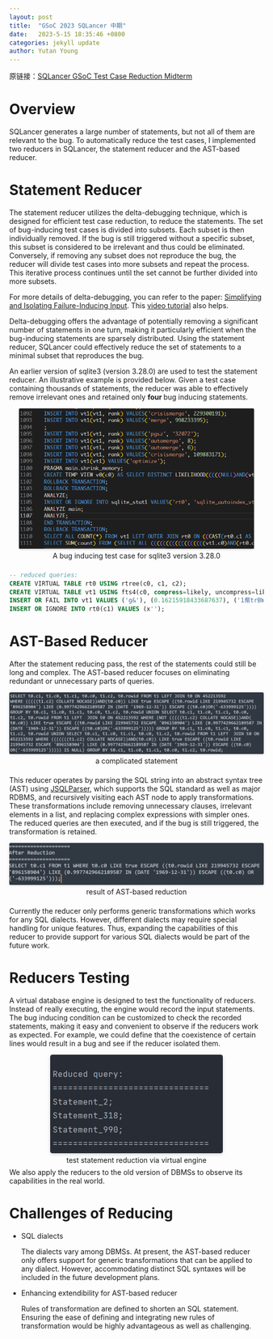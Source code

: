 ```yaml
---
layout: post
title:  "GSoC 2023 SQLancer 中期"
date:   2023-5-15 18:35:46 +0800
categories: jekyll update
author: Yutan Young
---
```


原链接：[SQLancer GSoC Test Case Reduction Midterm](https://sqlancer.github.io/blog/gsoc-sqlancer-midterm-Yutan/)
# Overview

SQLancer generates a large number of statements, but not all of them are relevant to the bug. To automatically reduce the test cases, I implemented two reducers in SQLancer, the statement reducer and the AST-based reducer.

# Statement Reducer

The statement reducer utilizes the delta-debugging technique, which is designed for efficient test case reduction, to reduce the statements. The set of bug-inducing test cases is divided into subsets. Each subset is then individually removed. If the bug is still triggered without a specific subset, this subset is considered to be irrelevant and thus could be eliminated. Conversely, if removing any subset does not reproduce the bug, the reducer will divide test cases into more subsets and repeat the process. This iterative process continues until the set cannot be further divided into more subsets. 

For more details of delta-debugging, you can refer to the paper: [Simplifying and Isolating Failure-Inducing Input](https://www.cs.purdue.edu/homes/xyzhang/fall07/Papers/delta-debugging.pdf). This [video tutorial](https://youtu.be/lGe2-y1xibY) also helps.

Delta-debugging offers the advantage of potentially removing a significant number of statements in one turn, making it particularly efficient when the bug-inducing statements are sparsely distributed. Using the statement reducer, SQLancer could effectively reduce the set of statements to a minimal subset that reproduces the bug. 

An earlier version of sqlite3 (version 3.28.0) are used to test the statement reducer. An illustrative example is provided below. Given a test case containing thousands of statements, the reducer was able to effectively remove irrelevant ones and retained only <B>four </B> bug inducing statements.

<center>
    <img style="border-radius: 0.3125em;
    box-shadow: 0 2px 4px 0 rgba(34,36,38,.12),0 2px 10px 0 rgba(34,36,38,.08); zoom: 60%;" 
    src="/images/gsoc/sqlite3-test-cases.png" alt="logs">
    <br>
    <div style="
    border-bottom: 1px;
    display: inline-block;
    padding: 2px;
    margin-bottom:5px;">
    A bug inducing test case for sqlite3 version 3.28.0</div>
</center>

```sql
-- reduced queries:
CREATE VIRTUAL TABLE rt0 USING rtree(c0, c1, c2);
CREATE VIRTUAL TABLE vt1 USING fts4(c0, compress=likely, uncompress=likely);
INSERT OR FAIL INTO vt1 VALUES ('g&'), (0.16215918433687637), ('1帬trBWP?');
INSERT OR IGNORE INTO rt0(c1) VALUES (x'');
```

# AST-Based Reducer

After the statement reducing pass, the rest of the statements could still be long and complex. The AST-based reducer focuses on eliminating redundant or unnecessary parts of queries.
<center>
    <img style="border-radius: 0.3125em;
    box-shadow: 0 2px 4px 0 rgba(34,36,38,.12),0 2px 10px 0 rgba(34,36,38,.08); zoom: 60%;" 
    src="/images/gsoc/complicated-ast.png" alt="unreduced">
    <br>
    <div style="
    border-bottom: 1px;
    display: inline-block;
    padding: 2px;
    margin-bottom:5px;">
    a complicated statement</div>
</center>


This reducer operates by parsing the SQL string into an abstract syntax tree (AST) using [JSQLParser](https://github.com/JSQLParser/JSqlParser), which supports the SQL standard as well as major RDBMS, and recursively visiting each AST node to apply transformations. These transformations include removing unnecessary clauses, irrelevant elements in a list, and replacing complex expressions with simpler ones. The reduced queries are then executed, and if the bug is still triggered, the transformation is retained. 
<center>
    <img style="border-radius: 0.3125em;
    box-shadow: 0 2px 4px 0 rgba(34,36,38,.12),0 2px 10px 0 rgba(34,36,38,.08); zoom: 60%;" 
    src="/images/gsoc/ast-reduced.png" alt="ASTreduced" >
    <br>
    <div style="
    border-bottom: 1px;
    display: inline-block;
    padding: 2px;
    margin-bottom:5px;">result of AST-based reduction</div>
</center>

Currently the reducer only performs generic transformations which works for any SQL dialects. However, different dialects may require special handling for unique features. Thus, expanding the capabilities of this reducer to provide support for various SQL dialects would be part of the future work.

# Reducers Testing

A virtual database engine is designed to test the functionality of reducers. Instead of really executing, the engine would record the input statements. The bug inducing condition can be customized to check the recorded statements, making it easy and convenient to observe if the reducers work as expected. For example, we could define that the coexistence of certain lines would result in a bug and see if the reducer isolated them. 
<center>
    <img style="border-radius: 0.3125em;
    box-shadow: 0 2px 4px 0 rgba(34,36,38,.12),0 2px 10px 0 rgba(34,36,38,.08);" 
    src="/images/gsoc/tester.png" alt="test-statement-reducer">
    <br>
    <div style="
    border-bottom: 1px;
    display: inline-block;
    padding: 2px;
    margin-bottom:5px;">test statement reduction via virtual engine</div>
</center>
We also apply the reducers to the old version of DBMSs to observe its capabilities in the real world.

# Challenges of Reducing

+ SQL dialects

  The dialects vary among DBMSs. At present, the AST-based reducer only offers support for generic transformations that can be applied to any dialect. However, accommodating distinct SQL syntaxes will be included in the future development plans.

+ Enhancing extendibility for AST-based reducer

  Rules of transformation are defined to shorten an SQL statement. Ensuring the ease of defining and integrating new rules of transformation would be highly advantageous as well as challenging.